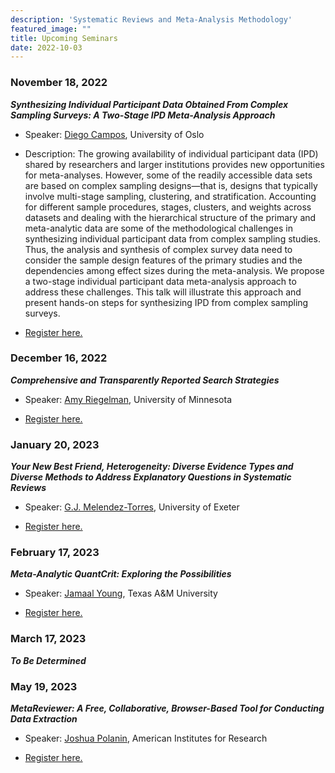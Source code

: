 ```yaml
---
description: 'Systematic Reviews and Meta-Analysis Methodology'
featured_image: ""
title: Upcoming Seminars
date: 2022-10-03
---
```


### November 18, 2022

***Synthesizing Individual Participant Data Obtained From Complex Sampling Surveys: A Two-Stage IPD Meta-Analysis Approach***

-   Speaker: [Diego Campos](https://diegocampos.co/), University of Oslo

-   Description: The growing availability of individual participant data (IPD) shared by researchers and larger institutions provides new opportunities for meta-analyses. However, some of the readily accessible data sets are based on complex sampling designs—that is, designs that typically involve multi-stage sampling, clustering, and stratification. Accounting for different sample procedures, stages, clusters, and weights across datasets and dealing with the hierarchical structure of the primary and meta-analytic data are some of the methodological challenges in synthesizing individual participant data from complex sampling studies. Thus, the analysis and synthesis of complex survey data need to consider the sample design features of the primary studies and the dependencies among effect sizes during the meta-analysis. We propose a two-stage individual participant data meta-analysis approach to address these challenges. This talk will illustrate this approach and present hands-on steps for synthesizing IPD from complex sampling surveys.

- [Register here.](https://gsu.qualtrics.com/jfe/form/SV_881zggxEkAVnzhk)

### December 16, 2022

***Comprehensive and Transparently Reported Search Strategies***

-   Speaker: [Amy Riegelman](https://www.lib.umn.edu/about/staff/amy-riegelman), University of Minnesota 

- [Register here.](https://gsu.qualtrics.com/jfe/form/SV_881zggxEkAVnzhk)

### January 20, 2023

***Your New Best Friend, Heterogeneity: Diverse Evidence Types and Diverse Methods to Address Explanatory Questions in Systematic Reviews***

-   Speaker: [G.J. Melendez-Torres](https://medicine.exeter.ac.uk/people/profile/index.php?web_id=GJ_Melendez-Torres), University of Exeter 

- [Register here.](https://gsu.qualtrics.com/jfe/form/SV_881zggxEkAVnzhk)

### February 17, 2023

***Meta-Analytic QuantCrit: Exploring the Possibilities***

-   Speaker: [Jamaal Young](https://scholars.library.tamu.edu/vivo/display/nc1659a42/Persons/View%20All), Texas A&M University 

- [Register here.](https://gsu.qualtrics.com/jfe/form/SV_881zggxEkAVnzhk)

### March 17, 2023

***To Be Determined***

### May 19, 2023

***MetaReviewer: A Free, Collaborative, Browser-Based Tool for Conducting Data Extraction***

-   Speaker: [Joshua Polanin](https://www.air.org/experts/person/joshua-r-polanin), American Institutes for Research 

- [Register here.](https://gsu.qualtrics.com/jfe/form/SV_881zggxEkAVnzhk)
